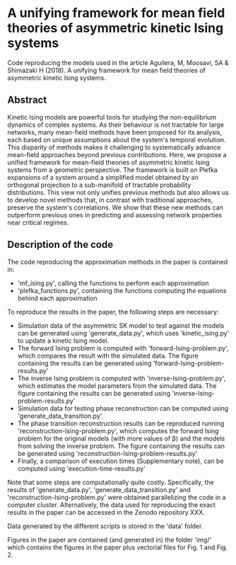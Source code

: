 # A unifying framework for mean field theories of asymmetric kinetic Ising systems

Code reproducing the models used in the article Aguilera, M, Moosavi, SA & Shimazaki H (2018). A unifying framework for mean field theories of asymmetric kinetic Ising systems.

## Abstract

Kinetic Ising models are powerful tools for studying the non-equilibrium dynamics of complex systems. As their behaviour is not tractable for large networks, many mean-field methods have been proposed for its analysis, each based on unique assumptions about the system's temporal evolution. This disparity of methods makes it challenging to systematically advance mean-field approaches beyond previous contributions. Here, we propose a unified framework for mean-field theories of asymmetric kinetic Ising systems from a geometric perspective. The framework is built on Plefka expansions of a system around a simplified model obtained by an orthogonal projection to a sub-manifold of tractable probability distributions. This view not only unifies previous methods but also allows us to develop novel methods that, in contrast with traditional approaches, preserve the system's correlations. We show that these new methods can outperform previous ones in predicting and assessing network properties near critical regimes. 

## Description of the code

The code reproducing the approximation methods in the paper is contained in:
* 'mf_ising.py', calling the functions to perform each approximation
* 'plefka_functions.py', containing the functions computing the equations behind each approximation

To reproduce the results in the paper, the following steps are necessary:
* Simulation data of the asymmetric SK model to test against the models can be generated using 'generate_data.py', which uses 'kinetic_ising.py' to update a kinetic Ising model.
* The forward Ising problem is computed with 'forward-Ising-problem.py', which compares the result with the simulated data. The figure containing the results can be generated using 'forward-Ising-problem-results.py'
* The inverse Ising problem is computed with 'inverse-Ising-problem.py', which estimates the model parameters from the simulated data. The figure containing the results can be generated using 'inverse-Ising-problem-results.py'
* Simulation data for testing phase reconstruction can be computed using 'generate_data_transition.py'.
* The phase transition reconstruction results can be reproduced running 'reconstruction-Ising-problem.py', which computes the forward Ising problem for the original models (with more values of β) and the models from solving the inverse problem. The figure containing the results can be generated using 'reconstruction-Ising-problem-results.py'
* Finally, a comparison of execution times (Supplementary note), can be computed using 'execution-time-results.py'

Note that some steps are computationally quite costly. Specifically, the results of  'generate_data.py', 'generate_data_transition.py' and 'reconstruction-Ising-problem.py' were obtained parallelizing the code in a computer cluster. Alternatively, the data used for reproducing the exact results in the paper can be accessed in the Zenodo repository XXX.

Data generated by the different scripts is stored in the 'data' folder.

Figures in the paper are contained (and generated in) the folder 'img/' which contains the figures in the paper plus vectorial files for Fig. 1 and Fig. 2.

